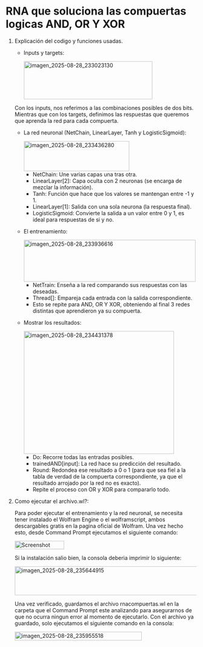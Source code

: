 # RNA que soluciona las compuertas logicas AND, OR Y XOR
1. Explicación del codigo y funciones usadas.
   
   - Inputs y targets:

     <img width="339" height="100" alt="imagen_2025-08-28_233023130" src="https://github.com/user-attachments/assets/8e09bc40-00e5-4a87-8df1-e109f7a2662b" />

   Con los inputs, nos referimos a las combinaciones posibles de dos bits. Mientras que con los targets, definimos las respuestas que queremos que aprenda la red para cada compuerta.


   - La red neuronal (NetChain, LinearLayer, Tanh y LogisticSigmoid):

     <img width="278" height="79" alt="imagen_2025-08-28_233436280" src="https://github.com/user-attachments/assets/106e445b-3c1f-4e6f-8000-209ae309a983" />

      - NetChain: Une varias capas una tras otra.
      - LinearLayer[2]: Capa oculta con 2 neuronas (se encarga de mezclar la información).
      - Tanh: Función que hace que los valores se mantengan entre -1 y 1.
      - LinearLayer[1]: Salida con una sola neurona (la respuesta final).
      - LogisticSigmoid: Convierte la salida a un valor entre 0 y 1, es ideal para respuestas de si y no.

   - El entrenamiento:

     <img width="453" height="110" alt="imagen_2025-08-28_233936616" src="https://github.com/user-attachments/assets/d830c020-f558-45db-bad6-f4a8099aa640" />

       - NetTrain: Enseña a la red comparando sus respuestas con las deseadas.
       - Thread[]: Empareja cada entrada con la salida correspondiente.
       - Esto se repite para AND, OR Y XOR, obteniendo al final 3 redes distintas que aprendieron ya su compuerta.

   - Mostrar los resultados:

     <img width="396" height="323" alt="imagen_2025-08-28_234431378" src="https://github.com/user-attachments/assets/01b18efc-31b7-4d5a-8d9c-019d68d2b197" />

       - Do: Recorre todas las entradas posibles.
       - trainedAND[input]: La red hace su predicción del resultado.
       - Round: Redondea ese resultado a 0 o 1 (para que sea fiel a la tabla de verdad de la compuerta correspondiente, ya que el resultado arrojado por la red no es exacto).
       - Repite el proceso con OR y XOR para compararlo todo.


2. Como ejecutar el archivo.wl?:

   Para poder ejecutar el entrenamiento y la red neuronal, se necesita tener instalado el Wolfram Engine o el wolframscript, ambos descargables gratis en la pagina oficial de Wolfram. Una vez hecho esto, desde Command Prompt ejecutamos el siguiente comando:

   <img width="130" height="22" alt="Screenshot 2025-08-28 235503" src="https://github.com/user-attachments/assets/e82a75dd-6d76-41ea-8bf9-04bfd4322d3c" />

   Si la instalación salio bien, la consola deberia imprimir lo siguiente:

   <img width="557" height="76" alt="imagen_2025-08-28_235644915" src="https://github.com/user-attachments/assets/1780be74-04ab-4737-b448-b6cdfe795c54" />

   Una vez verificado, guardamos el archivo rnacompuertas.wl en la carpeta que el Command Prompt este analizando para asegurarnos de que no ocurra ningun error al momento de ejecutarlo. Con el archivo ya guardado, solo ejecutamos el siguiente comando en la consola:

   <img width="335" height="23" alt="imagen_2025-08-28_235955518" src="https://github.com/user-attachments/assets/09a4f74b-2862-484f-accb-6ce0e8dd613b" />



   


     

